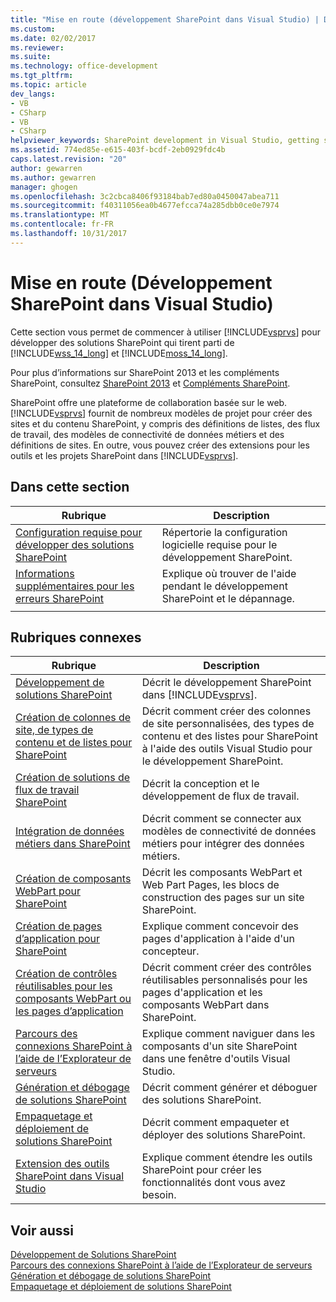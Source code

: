 ```yaml
---
title: "Mise en route (développement SharePoint dans Visual Studio) | Documents Microsoft"
ms.custom: 
ms.date: 02/02/2017
ms.reviewer: 
ms.suite: 
ms.technology: office-development
ms.tgt_pltfrm: 
ms.topic: article
dev_langs:
- VB
- CSharp
- VB
- CSharp
helpviewer_keywords: SharePoint development in Visual Studio, getting started
ms.assetid: 774ed85e-e615-403f-bcdf-2eb0929fdc4b
caps.latest.revision: "20"
author: gewarren
ms.author: gewarren
manager: ghogen
ms.openlocfilehash: 3c2cbca8406f93184bab7ed80a0450047abea711
ms.sourcegitcommit: f40311056ea0b4677efcca74a285dbb0ce0e7974
ms.translationtype: MT
ms.contentlocale: fr-FR
ms.lasthandoff: 10/31/2017
---
```

# <a name="getting-started-sharepoint-development-in-visual-studio"></a>Mise en route (Développement SharePoint dans Visual Studio)
  Cette section vous permet de commencer à utiliser [!INCLUDE[vsprvs](../sharepoint/includes/vsprvs-md.md)] pour développer des solutions SharePoint qui tirent parti de [!INCLUDE[wss_14_long](../sharepoint/includes/wss-14-long-md.md)] et [!INCLUDE[moss_14_long](../sharepoint/includes/moss-14-long-md.md)].  
  
 Pour plus d’informations sur SharePoint 2013 et les compléments SharePoint, consultez [SharePoint 2013](http://msdn.microsoft.com/library/jj162979.aspx) et [Compléments SharePoint](http://msdn.microsoft.com/library/office/apps/jj163230%28v=office.15%29.aspx).  
  
 SharePoint offre une plateforme de collaboration basée sur le web. [!INCLUDE[vsprvs](../sharepoint/includes/vsprvs-md.md)] fournit de nombreux modèles de projet pour créer des sites et du contenu SharePoint, y compris des définitions de listes, des flux de travail, des modèles de connectivité de données métiers et des définitions de sites. En outre, vous pouvez créer des extensions pour les outils et les projets SharePoint dans [!INCLUDE[vsprvs](../sharepoint/includes/vsprvs-md.md)].  
  
## <a name="in-this-section"></a>Dans cette section  
  
|Rubrique|Description|  
|-----------|-----------------|  
|[Configuration requise pour développer des solutions SharePoint](../sharepoint/requirements-for-developing-sharepoint-solutions.md)|Répertorie la configuration logicielle requise pour le développement SharePoint.|  
|[Informations supplémentaires pour les erreurs SharePoint](../sharepoint/additional-information-for-sharepoint-errors.md)|Explique où trouver de l'aide pendant le développement SharePoint et le dépannage.|  
|||  
  
## <a name="related-sections"></a>Rubriques connexes  
  
|Rubrique|Description|  
|-----------|-----------------|  
|[Développement de solutions SharePoint](../sharepoint/developing-sharepoint-solutions.md)|Décrit le développement SharePoint dans [!INCLUDE[vsprvs](../sharepoint/includes/vsprvs-md.md)].|  
|[Création de colonnes de site, de types de contenu et de listes pour SharePoint](../sharepoint/creating-site-columns-content-types-and-lists-for-sharepoint.md)|Décrit comment créer des colonnes de site personnalisées, des types de contenu et des listes pour SharePoint à l'aide des outils Visual Studio pour le développement SharePoint.|  
|[Création de solutions de flux de travail SharePoint](../sharepoint/creating-sharepoint-workflow-solutions.md)|Décrit la conception et le développement de flux de travail.|  
|[Intégration de données métiers dans SharePoint](../sharepoint/integrating-business-data-into-sharepoint.md)|Décrit comment se connecter aux modèles de connectivité de données métiers pour intégrer des données métiers.|  
|[Création de composants WebPart pour SharePoint](../sharepoint/creating-web-parts-for-sharepoint.md)|Décrit les composants WebPart et Web Part Pages, les blocs de construction des pages sur un site SharePoint.|  
|[Création de pages d’application pour SharePoint](../sharepoint/creating-application-pages-for-sharepoint.md)|Explique comment concevoir des pages d'application à l'aide d'un concepteur.|  
|[Création de contrôles réutilisables pour les composants WebPart ou les pages d’application](../sharepoint/creating-reusable-controls-for-web-parts-or-application-pages.md)|Décrit comment créer des contrôles réutilisables personnalisés pour les pages d'application et les composants WebPart dans SharePoint.|  
|[Parcours des connexions SharePoint à l’aide de l’Explorateur de serveurs](../sharepoint/browsing-sharepoint-connections-using-server-explorer.md)|Explique comment naviguer dans les composants d'un site SharePoint dans une fenêtre d'outils Visual Studio.|  
|[Génération et débogage de solutions SharePoint](../sharepoint/building-and-debugging-sharepoint-solutions.md)|Décrit comment générer et déboguer des solutions SharePoint.|  
|[Empaquetage et déploiement de solutions SharePoint](../sharepoint/packaging-and-deploying-sharepoint-solutions.md)|Décrit comment empaqueter et déployer des solutions SharePoint.|  
|[Extension des outils SharePoint dans Visual Studio](../sharepoint/extending-the-sharepoint-tools-in-visual-studio.md)|Explique comment étendre les outils SharePoint pour créer les fonctionnalités dont vous avez besoin.|  
  
## <a name="see-also"></a>Voir aussi  
 [Développement de Solutions SharePoint](../sharepoint/developing-sharepoint-solutions.md)   
 [Parcours des connexions SharePoint à l’aide de l’Explorateur de serveurs](../sharepoint/browsing-sharepoint-connections-using-server-explorer.md)   
 [Génération et débogage de solutions SharePoint](../sharepoint/building-and-debugging-sharepoint-solutions.md)   
 [Empaquetage et déploiement de solutions SharePoint](../sharepoint/packaging-and-deploying-sharepoint-solutions.md)  
  
  
